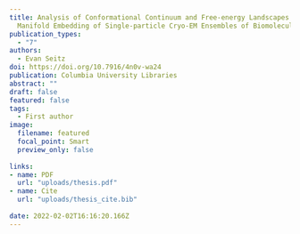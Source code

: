 ```yaml
---
title: Analysis of Conformational Continuum and Free-energy Landscapes from
  Manifold Embedding of Single-particle Cryo-EM Ensembles of Biomolecules
publication_types:
  - "7"
authors:
  - Evan Seitz
doi: https://doi.org/10.7916/4n0v-wa24
publication: Columbia University Libraries
abstract: ""
draft: false
featured: false
tags:
  - First author
image:
  filename: featured
  focal_point: Smart
  preview_only: false
  
links:
- name: PDF
  url: "uploads/thesis.pdf"
- name: Cite
  url: "uploads/thesis_cite.bib"
  
date: 2022-02-02T16:16:20.166Z
---
```

